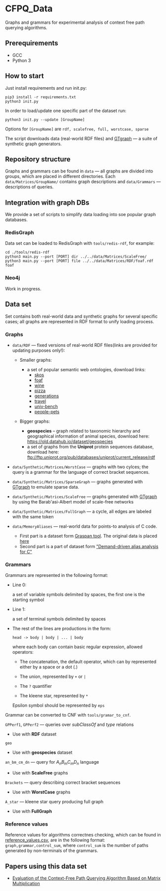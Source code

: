 # CFPQ_Data

Graphs and grammars for experimental analysis of context free path querying algorithms.

## Prerequirements
* GCC
* Python 3

## How to start

Just install requirements and run init.py: 

```
pip3 install -r requirements.txt
python3 init.py
```

In order to load/update one specific part of the dataset run:
```
python3 init.py --update [GroupName]
```
Options for ```[GroupName]``` are ```rdf, scalefree, full, worstcase, sparse```

The script downloads data (real-world RDF files) and [GTgraph](http://www.cse.psu.edu/~kxm85/software/GTgraph/) — a suite of synthetic graph generators.

## Repository structure

Graphs and grammars can be found in  ```data``` — all graphs are divided into groups, which are placed in different directories. Each ```data/Matrices/GroupName/``` contains graph descriptions and ```data/Grammars``` — descriptions of queries. 

## Integration with graph DBs

We provide a set of scripts to simplify data loading into soe popular graph databases.

### RedisGraph

Data set can be loaded to RedisGraph with ```tools/redis-rdf```, for example:
```
cd ./tools/redis-rdf
python3 main.py --port [PORT] dir ../../data/Matrices/ScaleFree/
python3 main.py --port [PORT] file ../../data/Matrices/RDF/foaf.rdf foaf
```

### Neo4j

Work in progress.

## Data set

Set contains both real-world data and synthetic graphs for several specific cases; all graphs are represented in RDF format to unify loading process.

### Graphs

- ```data/RDF``` — fixed versions of real-world RDF files(links are provided for updating purposes only!):

   - Smaller graphs:
      - a set of popular semantic web ontologies, download links:
         - [skos](https://www.w3.org/2009/08/skos-reference/skos.rdf)
         - [foaf](http://xmlns.com/foaf/0.1/)
         - [wine](https://www.w3.org/TR/owl-guide/wine.rdf)
         - [pizza](https://protege.stanford.edu/ontologies/pizza/pizza.owl)
         - [generations](http://www.owl-ontologies.com/generations.owl)
         - [travel](https://protege.stanford.edu/ontologies/travel.owl)
         - [univ-bench](http://swat.cse.lehigh.edu/onto/univ-bench.owl)
         - [people-pets](http://owl.man.ac.uk/tutorial/people+pets.rdf)
  
  - Bigger graphs:
    - **geospecies** – graph related to taxonomic hierarchy and geographical information of animal species, download here: <https://old.datahub.io/dataset/geospecies> 
    - a set of graphs from the **Uniprot** protein sequences database, download here: <ftp://ftp.uniprot.org/pub/databases/uniprot/current_release/rdf>

- ```data/Synthetic/Matrices/WorstCase``` — graphs with two cylces; the query is a grammar for the language of correct bracket sequences.

- ```data/Synthetic/Matrices/SparseGraph``` — graphs generated with [GTgraph](http://www.cse.psu.edu/~kxm85/software/GTgraph/) to emulate sparse data.

- ```data/Synthetic/Matrices/ScaleFree``` — graphs generated with [GTgraph](http://www.cse.psu.edu/~kxm85/software/GTgraph/) by using the Barab\'asi-Albert model of scale-free networks

- ```data/Synthetic/Matrices/FullGraph``` — a cycle, all edges are labeled with the same token 

- ```data/MemoryAliases``` — real-world data for points-to analysis of C code.
  - First part is a dataset form [Graspan tool](https://github.com/Graspan/graspan-cpp). The original data is placed [here](https://drive.google.com/drive/folders/0B8bQanV_QfNkbDJsOWc2WWk4SkE?usp=sharing)
  - Second part is a part of dataset form ["Demand-driven alias analysis for C"](https://dl.acm.org/doi/10.1145/1328897.1328464)

### Grammars

Grammars are represented in the following format:

- Line 0:

    a set of variable symbols delimited by spaces,
    the first one is the starting symbol

- Line 1:

    a set of terminal symbols delimited by spaces

- The rest of the lines are productions in the form:
 
    ```head -> body | body | ... | body```

    where each body can contain basic regular expression, allowed operators:
    
    - The concatenation, the default operator, which can by represented either by a space or a dot (.)
    
    - The union, represented by ```+``` or ```|```

    - The ```?``` quantifier
    
    - The kleene star, represented by ```*```
    
    Epsilon symbol should be represented by ```eps```

Grammar can be converted to CNF with ```tools/gramar_to_cnf```.

```GPPerf1```, ```GPPerf2``` — queries over _subClassOf_ and _type_ relations 
  - Use with **RDF** dataset

```geo```
  - Use with **geospecies** dataset

```an_bm_cm_dn``` — query for _A<sub>n</sub>B<sub>m</sub>C<sub>m</sub>D<sub>n</sub>_ language
  - Use with **ScaleFree** graphs

```Brackets``` — query describing correct bracket sequences
  - Use with **WorstCase** graphs

```A_star``` — kleene star query producing full graph
  - Use with **FullGraph**

### Reference values

Reference values for algorithms correctnes checking, which can be found in [reference_values.csv](./reference_values.csv), are in the following format: ```graph,grammar,control_sum```, where ```control_sum``` is the number of paths generated by non-terminals of the grammars.

## Papers using this data set

- [Evaluation of the Context-Free Path Querying Algorithm Based on Matrix Multiplication](https://dl.acm.org/citation.cfm?id=3328503)
